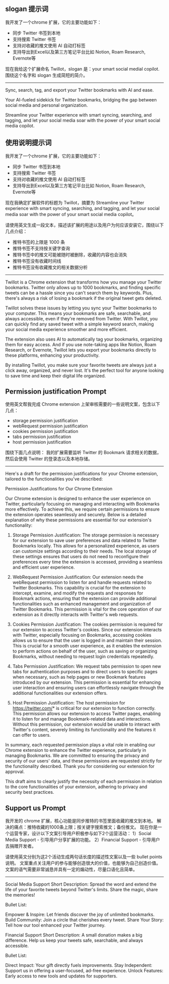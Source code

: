 ## slogan 提示词

我开发了一个chrome 扩展，它的主要功能如下：

- 同步 Twitter 书签到本地
- 支持搜索 Twitter 书签
- 支持对收藏的推文使用 AI 自动打标签
- 支持导出到Excel以及第三方笔记平台比如 Notion, Roam Research, Evernote等

现在我给这个扩展命名 Twillot，slogan 是：your smart social medial copilot.围绕这个名字和 slogan 生成简短的简介。

---

Sync, search, tag, and export your Twitter bookmarks with AI and ease.

Your AI-fueled sidekick for Twitter bookmarks, bridging the gap between social media and personal organization.

Streamline your Twitter experience with smart syncing, searching, and tagging, and let your social media soar with the power of your smart social media copilot.

## 使用说明提示词

我开发了一个chrome 扩展，它的主要功能如下：

- 同步 Twitter 书签到本地
- 支持搜索 Twitter 书签
- 支持对收藏的推文使用 AI 自动打标签
- 支持导出到Excel以及第三方笔记平台比如 Notion, Roam Research, Evernote等

现在我确定扩展软件的标题为 Twillot，摘要为 Streamline your Twitter experience with smart syncing, searching, and tagging, and let your social media soar with the power of your smart social media copilot。

请使用英文生成一段文本，描述该扩展的用途以及用户为何应该安装它，围绕以下几点介绍：

- 推特书签的上限是 1000 条
- 推特书签不支持按关键字查询
- 推特书签中的推文可能被随时被删除，收藏的内容也会消失
- 推特书签没有收藏时间线
- 推特书签没有收藏推文的相关数据分析

---

Twillot is a Chrome extension that transforms how you manage your Twitter bookmarks. Twitter only allows up to 1000 bookmarks, and finding specific tweets can be a hassle since you can't search them by keywords. Plus, there's always a risk of losing a bookmark if the original tweet gets deleted.

Twillot solves these issues by letting you sync your Twitter bookmarks to your computer. This means your bookmarks are safe, searchable, and always accessible, even if they're removed from Twitter. With Twillot, you can quickly find any saved tweet with a simple keyword search, making your social media experience smoother and more efficient.

The extension also uses AI to automatically tag your bookmarks, organizing them for easy access. And if you use note-taking apps like Notion, Roam Research, or Evernote, Twillot lets you export your bookmarks directly to these platforms, enhancing your productivity.

By installing Twillot, you make sure your favorite tweets are always just a click away, organized, and never lost. It's the perfect tool for anyone looking to save time and keep their digital life organized.

## Permission justification Prompt

使用英文帮我完成 Chrome extension 上架审核需要的一些说明文案，包含以下几点：

- storage permission justification
- webRequest permission justification
- cookies permission justification
- tabs permission justification
- host permission justification

围绕下面几点说明：
我的扩展需要监听 Twitter 的 Bookmark 请求相关的数据，然后会使用 Twitter 的登录态以及本地存储。

---

Here's a draft for the permission justifications for your Chrome extension, tailored to the functionalities you've described:

Permission Justifications for Our Chrome Extension

Our Chrome extension is designed to enhance the user experience on Twitter, particularly focusing on managing and interacting with Bookmarks more effectively. To achieve this, we require certain permissions to ensure the extension operates seamlessly and securely. Below is a detailed explanation of why these permissions are essential for our extension's functionality:

1. Storage Permission Justification:
   The storage permission is necessary for our extension to save user preferences and data related to Twitter Bookmarks locally. This allows for a personalized experience, as users can customize settings according to their needs. The local storage of these settings ensures that users do not need to reconfigure their preferences every time the extension is accessed, providing a seamless and efficient user experience.

2. WebRequest Permission Justification:
   Our extension needs the webRequest permission to listen for and handle requests related to Twitter Bookmarks. This capability is crucial for the extension to intercept, examine, and modify the requests and responses for Bookmark actions, ensuring that the extension can provide additional functionalities such as enhanced management and organization of Twitter Bookmarks. This permission is vital for the core operation of our extension as it directly interacts with Twitter's web requests.

3. Cookies Permission Justification:
   The cookies permission is required for our extension to access Twitter's cookies. Since our extension interacts with Twitter, especially focusing on Bookmarks, accessing cookies allows us to ensure that the user is logged in and maintain their session. This is crucial for a smooth user experience, as it enables the extension to perform actions on behalf of the user, such as saving or organizing Bookmarks, without needing to request login credentials repeatedly.

4. Tabs Permission Justification:
   We request tabs permission to open new tabs for authentication purposes and to direct users to specific pages when necessary, such as help pages or new Bookmark features introduced by our extension. This permission is essential for enhancing user interaction and ensuring users can effortlessly navigate through the additional functionalities our extension offers.

5. Host Permission Justification:
   The host permission for https://twitter.com/* is critical for our extension to function correctly. This permission allows our extension to access Twitter pages, enabling it to listen for and manage Bookmark-related data and interactions. Without this permission, our extension would be unable to interact with Twitter's content, severely limiting its functionality and the features it can offer to users.

In summary, each requested permission plays a vital role in enabling our Chrome extension to enhance the Twitter experience, particularly in managing Bookmarks. We are committed to ensuring the privacy and security of our users' data, and these permissions are requested strictly for the functionality described. Thank you for considering our extension for approval.

This draft aims to clearly justify the necessity of each permission in relation to the core functionalities of your extension, adhering to privacy and security best practices.

## Support us Prompt

我开发的 chrome 扩展，核心功能是同步推特的书签里面收藏的推文到本地。
解决的痛点：推特收藏的1000条上限；按关键字搜索推文；备份推文。
现在你是一个运营专家，设计以下文案引导用户积极参与如下2个运营活动：
1）Social Media Support - 引导用户分享扩展的功能。
2）Financial Support - 引导用户去捐赠开发者。

请使用英文分别为这2个活动生成两句话长度的描述性文案以及一些 bullet points 说明。
文案重点关注用户的参与能够创造很大的价值，也能够为自己创造价值。
文案的语气需要非常诚恳并具有一定的煽动性，尽量口语化且简单。

---

Social Media Support
Short Description:
Spread the word and extend the life of your favorite tweets beyond Twitter's limits. Share the magic, share the memories!

Bullet List:

Empower & Inspire: Let friends discover the joy of unlimited bookmarks.
Build Community: Join a circle that cherishes every tweet.
Share Your Story: Tell how our tool enhanced your Twitter journey.

Financial Support
Short Description:
A small donation makes a big difference. Help us keep your tweets safe, searchable, and always accessible.

Bullet List:

Direct Impact: Your gift directly fuels improvements.
Stay Independent: Support us in offering a user-focused, ad-free experience.
Unlock Features: Early access to new tools and updates for supporters.
